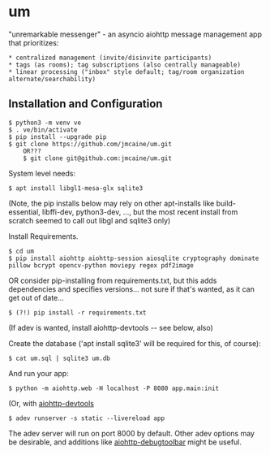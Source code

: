 # um
"unremarkable messenger" - an asyncio aiohttp message management app that prioritizes:

	* centralized management (invite/disinvite participants)
	* tags (as rooms); tag subscriptions (also centrally manageable)
	* linear processing ("inbox" style default; tag/room organization alternate/searchability)

## Installation and Configuration

	$ python3 -m venv ve
	$ . ve/bin/activate
	$ pip install --upgrade pip
	$ git clone https://github.com/jmcaine/um.git
		OR???
		$ git clone git@github.com:jmcaine/um.git

System level needs:

	$ apt install libgl1-mesa-glx sqlite3

(Note, the pip installs below may rely on other apt-installs like build-essential, libffi-dev, python3-dev, ..., but the most recent install from scratch seemed to call out libgl and sqlite3 only)

Install Requirements.

	$ cd um
	$ pip install aiohttp aiohttp-session aiosqlite cryptography dominate pillow bcrypt opencv-python moviepy regex pdf2image

OR consider pip-installing from requirements.txt, but this adds dependencies and specifies versions... not sure if that's wanted, as it can get out of date...

	$ (?!) pip install -r requirements.txt

(If adev is wanted, install aiohttp-devtools -- see below, also)

Create the database ('apt install sqlite3' will be required for this, of course):

	$ cat um.sql | sqlite3 um.db

And run your app:

	$ python -m aiohttp.web -H localhost -P 8080 app.main:init

(Or, with [aiohttp-devtools](https://github.com/aio-libs/aiohttp-devtools)

	$ adev runserver -s static --livereload app

The adev server will run on port 8000 by default.  Other adev options may be
desirable, and additions like [aiohttp-debugtoolbar](https://github.com/aio-libs/aiohttp-debugtoolbar)
might be useful.

